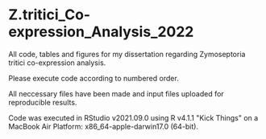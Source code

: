 # Z.tritici_Co-expression_Analysis_2022
All code, tables and figures for my dissertation regarding Zymoseptoria tritici co-expression analysis.

Please execute code according to numbered order.

All neccessary files have been made and input files uploaded for reproducible results.

Code was executed in RStudio v2021.09.0 using R v4.1.1 "Kick Things" on a MacBook Air Platform: x86_64-apple-darwin17.0 (64-bit).
